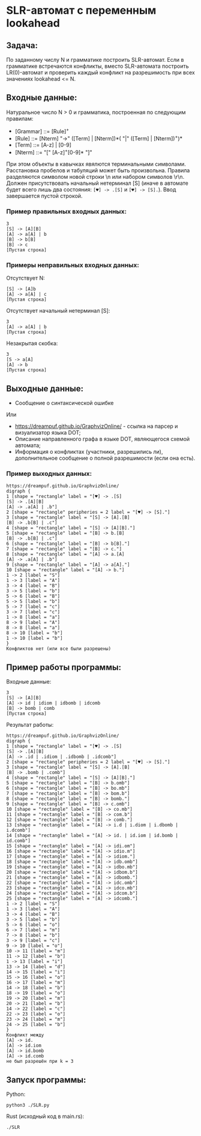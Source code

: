 # SLR-автомат с переменным lookahead

## Задача: 
По заданному числу N и грамматике построить SLR-автомат. Если в грамматике встречаются конфликты, вместо SLR-автомата построить LR(0)-автомат и проверить каждый конфликт на разрешимость при всех значениях lookahead <= N.

## Входные данные: 
Натуральное число N > 0 и грамматика, построенная по следующим правилам:

- [Grammar] ::= [Rule]<sup>+</sup>
- [Rule] ::= [Nterm] "->" ([Term] | [Nterm])\*( "|" ([Term] | [Nterm])<sup>+</sup>)\*
- [Term] ::= [A-z]  | [0-9]
- [Nterm] ::= "[" [A-z]<sup>+</sup>[0-9]\* "]"

При этом объекты в кавычках явялются терминальными символами. Расстановка пробелов и табуляций может быть произвольна. Правила разделяются символом новой строки \n или набором символов \r\n. Должен присутствовать начальный нетерминал [S] (иначе в автомате будет всего лишь два состояния: `[♥] -> .[S]` и `[♥] -> [S].`). Ввод завершается пустой строкой.

### Пример правильных входных данных:
```
3
[S] -> [A][B]
[A] -> a[A] | b
[B] -> b[B]
[B] -> c
[Пустая строка]
```
### Примеры неправильных входных данных:
Отсутствует N:
```
[S] -> [A]b
[A] -> a[A] | c
[Пустая строка]
```
Отсутствует начальный нетерминал [S]:
```
3
[A] -> a[A] | b
[Пустая строка]
```
Незакрытая скобка:
```
3
[S -> a[A]
[A] -> b
[Пустая строка]
```
## Выходные данные:
- Сообщение о синтаксической ошибке

Или

- https://dreampuf.github.io/GraphvizOnline/ - ссылка на парсер и визуализатор языка DOT;
- Описание направленного графа в языке DOT, являющегося схемой автомата; 
- Информация о конфликтах (участники, разрешились ли), дополнительное сообщение о полной разрешимости (если она есть).

### Пример выходных данных:
```
https://dreampuf.github.io/GraphvizOnline/
digraph {
1 [shape = "rectangle" label = "[♥] -> .[S]
[S] -> .[A][B]
[A] -> .a[A] | .b"]
2 [shape = "rectangle" peripheries = 2 label = "[♥] -> [S]."]
3 [shape = "rectangle" label = "[S] -> [A].[B]
[B] -> .b[B] | .c"]
4 [shape = "rectangle" label = "[S] -> [A][B]."]
5 [shape = "rectangle" label = "[B] -> b.[B]
[B] -> .b[B] | .c"]
6 [shape = "rectangle" label = "[B] -> b[B]."]
7 [shape = "rectangle" label = "[B] -> c."]
8 [shape = "rectangle" label = "[A] -> a.[A]
[A] -> .a[A] | .b"]
9 [shape = "rectangle" label = "[A] -> a[A]."]
10 [shape = "rectangle" label = "[A] -> b."]
1 -> 2 [label = "S"]
1 -> 3 [label = "A"]
3 -> 4 [label = "B"]
3 -> 5 [label = "b"]
5 -> 6 [label = "B"]
5 -> 5 [label = "b"]
5 -> 7 [label = "c"]
3 -> 7 [label = "c"]
1 -> 8 [label = "a"]
8 -> 9 [label = "A"]
8 -> 8 [label = "a"]
8 -> 10 [label = "b"]
1 -> 10 [label = "b"]
}
Конфликтов нет (или все были разрешены)
```

## Пример работы программы:

Входные данные:
```
3
[S] -> [A][B]
[A] -> id | idiom | idbomb | idcomb
[B] -> bomb | comb
[Пустая строка]
```
Результат работы:
```
https://dreampuf.github.io/GraphvizOnline/
digraph {
1 [shape = "rectangle" label = "[♥] -> .[S]
[S] -> .[A][B]
[A] -> .id | .idiom | .idbomb | .idcomb"]
2 [shape = "rectangle" peripheries = 2 label = "[♥] -> [S]."]
3 [shape = "rectangle" label = "[S] -> [A].[B]
[B] -> .bomb | .comb"]
4 [shape = "rectangle" label = "[S] -> [A][B]."]
5 [shape = "rectangle" label = "[B] -> b.omb"]
6 [shape = "rectangle" label = "[B] -> bo.mb"]
7 [shape = "rectangle" label = "[B] -> bom.b"]
8 [shape = "rectangle" label = "[B] -> bomb."]
9 [shape = "rectangle" label = "[B] -> c.omb"]
10 [shape = "rectangle" label = "[B] -> co.mb"]
11 [shape = "rectangle" label = "[B] -> com.b"]
12 [shape = "rectangle" label = "[B] -> comb."]
13 [shape = "rectangle" label = "[A] -> i.d | i.diom | i.dbomb | i.dcomb"]
14 [shape = "rectangle" label = "[A] -> id. | id.iom | id.bomb | id.comb"]
15 [shape = "rectangle" label = "[A] -> idi.om"]
16 [shape = "rectangle" label = "[A] -> idio.m"]
17 [shape = "rectangle" label = "[A] -> idiom."]
18 [shape = "rectangle" label = "[A] -> idb.omb"]
19 [shape = "rectangle" label = "[A] -> idbo.mb"]
20 [shape = "rectangle" label = "[A] -> idbom.b"]
21 [shape = "rectangle" label = "[A] -> idbomb."]
22 [shape = "rectangle" label = "[A] -> idc.omb"]
23 [shape = "rectangle" label = "[A] -> idco.mb"]
24 [shape = "rectangle" label = "[A] -> idcom.b"]
25 [shape = "rectangle" label = "[A] -> idcomb."]
1 -> 2 [label = "S"]
1 -> 3 [label = "A"]
3 -> 4 [label = "B"]
3 -> 5 [label = "b"]
5 -> 6 [label = "o"]
6 -> 7 [label = "m"]
7 -> 8 [label = "b"]
3 -> 9 [label = "c"]
9 -> 10 [label = "o"]
10 -> 11 [label = "m"]
11 -> 12 [label = "b"]
1 -> 13 [label = "i"]
13 -> 14 [label = "d"]
14 -> 15 [label = "i"]
15 -> 16 [label = "o"]
16 -> 17 [label = "m"]
14 -> 18 [label = "b"]
18 -> 19 [label = "o"]
19 -> 20 [label = "m"]
20 -> 21 [label = "b"]
14 -> 22 [label = "c"]
22 -> 23 [label = "o"]
23 -> 24 [label = "m"]
24 -> 25 [label = "b"]
}
Конфликт между
[A] -> id.
[A] -> id.iom
[A] -> id.bomb
[A] -> id.comb
не был разрешён при k = 3
```

## Запуск программы:

Python:

`python3 ./SLR.py`

Rust (исходный код в main.rs):

`./SLR`


